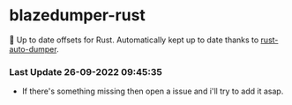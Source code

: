 # blazedumper-rust

🚀 Up to date offsets for Rust. Automatically kept up to date thanks to [rust-auto-dumper](https://github.com/Akandesh/rust-auto-dumper).


### Last Update 26-09-2022 09:45:35
- If there's something missing then open a issue and i'll try to add it asap.